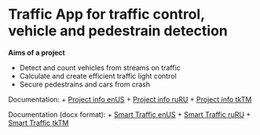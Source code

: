 # Traffic App for traffic control, vehicle and pedestrain detection

**Aims of a project**

+ Detect and count vehicles from streams on traffic
+ Calculate and create efficient traffic light control
+ Secure pedestrains and cars from crash

Documentation:
	+ [Project info enUS](documentation/project-info_enUS.md)
	+ [Project info ruRU](documentation/project-info_ruRU.md)
	+ [Project info tkTM](documentation/project-info_tkTM.md)


Documentation (docx format):
	+ [Smart Traffic enUS](documentation/SmartTraffic_enUS.docx)
	+ [Smart Traffic ruRU](documentation/SmartTraffic_ruRU.docx)
	+ [Smart Traffic tkTM](documentation/SmartTraffic_tkTM.docx)